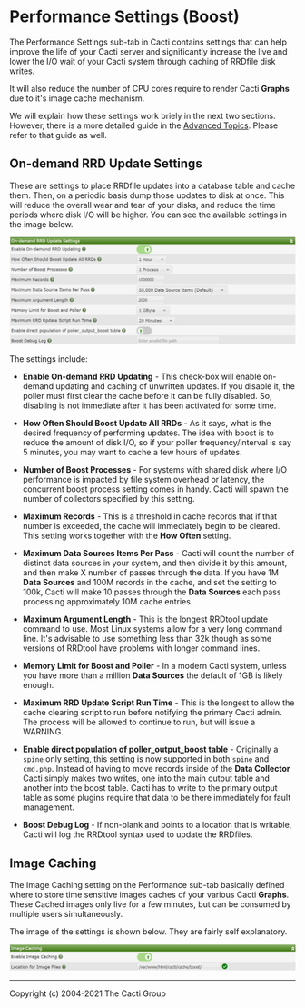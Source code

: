 # Performance Settings (Boost)

The Performance Settings sub-tab in Cacti contains settings that
can help improve the life of your Cacti server and significantly
increase the live and lower the I/O wait of your Cacti system
through caching of RRDfile disk writes.

It will also reduce the number of CPU cores require to render
Cacti **Graphs** due to it's image cache mechanism.

We will explain how these settings work briely in the next
two sections.  However, there is a more detailed guide in
the [Advanced Topics](Boost.md).  Please refer to that guide
as well.

## On-demand RRD Update Settings

These are settings to place RRDfile updates into a database
table and cache them.  Then, on a periodic basis dump those
updates to disk at once.  This will reduce the overall wear
and tear of your disks, and reduce the time periods where
disk I/O will be higher.  You can see the available settings
in the image below.

![Boost On-Demand Settings](images/settings-boost-ondemand.png)

The settings include:

- **Enable On-demand RRD Updating** - This check-box will enable
  on-demand updating and caching of unwritten updates.  If you
  disable it, the poller must first clear the cache before it
  can be fully disabled.  So, disabling is not immediate after
  it has been activated for some time.

- **How Often Should Boost Update All RRDs** - As it says, what
  is the desired frequency of performing updates.  The idea with
  boost is to reduce the amount of disk I/O, so if your poller
  frequency/interval is say 5 minutes, you may want to cache
  a few hours of updates.

- **Number of Boost Processes** - For systems with shared disk
  where I/O performance is impacted by file system
  overhead or latency, the concurrent boost process
  setting comes in handy.  Cacti will spawn the number
  of collectors specified by this setting.

- **Maximum Records** - This is a threshold in cache records
  that if that number is exceeded, the cache will immediately
  begin to be cleared.  This setting works together with the
  **How Often** setting.

- **Maximum Data Sources Items Per Pass** - Cacti will count
  the number of distinct data sources in your system, and then
  divide it by this amount, and then make X number of passes
  through the data.  If you have 1M **Data Sources** and 100M
  records in the cache, and set the setting to 100k, Cacti
  will make 10 passes through the **Data Sources** each pass
  processing approximately 10M cache entries.

- **Maximum Argument Length** - This is the longest RRDtool
  update command to use.  Most Linux systems allow for a very
  long command line.  It's advisable to use something less
  than 32k though as some versions of RRDtool have problems
  with longer command lines.

- **Memory Limit for Boost and Poller** - In a modern Cacti
  system, unless you have more than a million **Data Sources**
  the default of 1GB is likely enough.

- **Maximum RRD Update Script Run Time** - This is the longest
  to allow the cache clearing script to run before notifying
  the primary Cacti admin.  The process will be allowed to
  continue to run, but will issue a WARNING.

- **Enable direct population of poller_output_boost table** -
  Originally a `spine` only setting, this setting is now
  supported in both `spine` and `cmd.php`.  Instead of having
  to move records inside of the **Data Collector** Cacti
  simply makes two writes, one into the main output table
  and another into the boost table.  Cacti has to write
  to the primary output table as some plugins require that
  data to be there immediately for fault management.

- **Boost Debug Log** - If non-blank and points to a
  location that is writable, Cacti will log the RRDtool
  syntax used to update the RRDfiles.

## Image Caching

The Image Caching setting on the Performance sub-tab
basically defined where to store time sensitive
images caches of your various Cacti **Graphs**.  These
Cached images only live for a few minutes, but can
be consumed by multiple users simultaneously.

The image of the settings is shown below.  They are
fairly self explanatory.

![Image Caching](images/settings-boost-image-cache.png)

---
<copy>Copyright (c) 2004-2021 The Cacti Group</copy>
